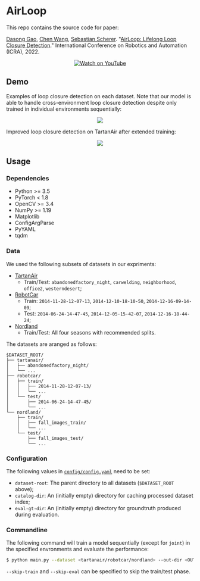 # AirLoop

This repo contains the source code for paper:

[Dasong Gao](http://theairlab.org/team/dasongg/), [Chen Wang](https://chenwang.site), [Sebastian Scherer](http://theairlab.org/team/sebastian/). "[AirLoop: Lifelong Loop Closure Detection](https://arxiv.org/pdf/2109.08975)." International Conference on Robotics and Automation (ICRA), 2022.

<p align="center">
  <a href="https://youtu.be/Gr9i5ONNmz0">
    <img src="assets/images/motivation.gif" alt="Watch on YouTube">
  </a>
</p>

## Demo

Examples of loop closure detection on each dataset. Note that our model is able to handle cross-environment loop closure detection despite only trained in individual environments sequentially:
<p align="center">
  <img src="assets/images/all-datasets.png">
</p>

Improved loop closure detection on TartanAir after extended training:
<p align="center">
  <img src="assets/images/tartanair-ll.gif">
</p>

## Usage
### Dependencies

 - Python >= 3.5
 - PyTorch < 1.8
 - OpenCV >= 3.4
 - NumPy >= 1.19
 - Matplotlib
 - ConfigArgParse
 - PyYAML
 - tqdm

### Data
We used the following subsets of datasets in our expriments:
 - [TartanAir](https://theairlab.org/tartanair-dataset/)
   - Train/Test: `abandonedfactory_night`, `carwelding`, `neighborhood`, `office2`, `westerndesert`;
 - [RobotCar](https://robotcar-dataset.robots.ox.ac.uk/)
   - Train: `2014-11-28-12-07-13`, `2014-12-10-18-10-50`, `2014-12-16-09-14-09`; 
   - Test: `2014-06-24-14-47-45`, `2014-12-05-15-42-07`, `2014-12-16-18-44-24`;
 - [Nordland](https://webdiis.unizar.es/~jmfacil/pr-nordland/)
   - Train/Test: All four seasons with recommended splits.

The datasets are aranged as follows:
```
$DATASET_ROOT/
├── tartanair/
│   ├── abandonedfactory_night/
│   └── ...
├── robotcar/
│   ├── train/
│   │   ├── 2014-11-28-12-07-13/
│   │   └── ...
│   └── test/
│       ├── 2014-06-24-14-47-45/
│       └── ...
└── nordland/
    ├── train/
    │   ├── fall_images_train/
    │   └── ...
    └── test/
        ├── fall_images_test/
        └── ...
```

### Configuration
The following values in [`config/config.yaml`](config/config.yaml) need to be set:
 - `dataset-root`: The parent directory to all datasets (`$DATASET_ROOT` above);
 - `catalog-dir`: An (initially empty) directory for caching processed dataset index;
 - `eval-gt-dir`: An (initially empty) directory for groundtruth produced during evaluation.

### Commandline
The following command will train a model sequentially (except for `joint`) in the specified envronments and evaluate the performance:

```sh
$ python main.py --dataset <tartanair/robotcar/nordland> --out-dir <OUT_DIR> --envs <LIST_OF_ENVIRONMENTS> --epochs <LIST_OF_EPOCHS> --method <finetune/si/ewc/kd/rkd/mas/rmas/airloop/joint>
```

`--skip-train` and `--skip-eval` can be specified to skip the train/test phase.
